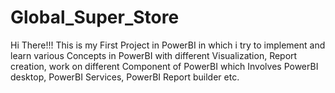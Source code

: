 # Global_Super_Store
Hi There!!! This is my First Project in PowerBI in which i try to implement and learn various Concepts in PowerBI with 
different Visualization, Report creation, work on different Component of PowerBI which Involves PowerBI desktop, 
PowerBI Services, PowerBI Report builder etc. 


